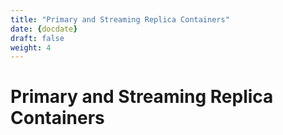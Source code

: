 ```yaml
---
title: "Primary and Streaming Replica Containers"
date: {docdate}
draft: false
weight: 4
---
```


# Primary and Streaming Replica Containers
